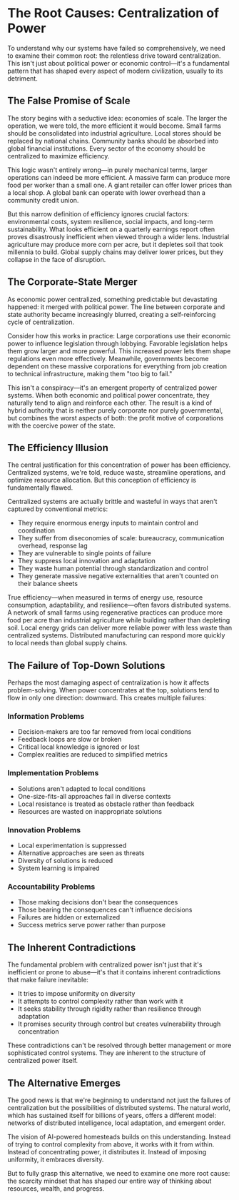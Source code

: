 # The Root Causes: Centralization of Power

To understand why our systems have failed so comprehensively, we need to examine their common root: the relentless drive toward centralization. This isn't just about political power or economic control—it's a fundamental pattern that has shaped every aspect of modern civilization, usually to its detriment.

## The False Promise of Scale

The story begins with a seductive idea: economies of scale. The larger the operation, we were told, the more efficient it would become. Small farms should be consolidated into industrial agriculture. Local stores should be replaced by national chains. Community banks should be absorbed into global financial institutions. Every sector of the economy should be centralized to maximize efficiency.

This logic wasn't entirely wrong—in purely mechanical terms, larger operations can indeed be more efficient. A massive farm can produce more food per worker than a small one. A giant retailer can offer lower prices than a local shop. A global bank can operate with lower overhead than a community credit union.

But this narrow definition of efficiency ignores crucial factors: environmental costs, system resilience, social impacts, and long-term sustainability. What looks efficient on a quarterly earnings report often proves disastrously inefficient when viewed through a wider lens. Industrial agriculture may produce more corn per acre, but it depletes soil that took millennia to build. Global supply chains may deliver lower prices, but they collapse in the face of disruption.

## The Corporate-State Merger

As economic power centralized, something predictable but devastating happened: it merged with political power. The line between corporate and state authority became increasingly blurred, creating a self-reinforcing cycle of centralization.

Consider how this works in practice: Large corporations use their economic power to influence legislation through lobbying. Favorable legislation helps them grow larger and more powerful. This increased power lets them shape regulations even more effectively. Meanwhile, governments become dependent on these massive corporations for everything from job creation to technical infrastructure, making them "too big to fail."

This isn't a conspiracy—it's an emergent property of centralized power systems. When both economic and political power concentrate, they naturally tend to align and reinforce each other. The result is a kind of hybrid authority that is neither purely corporate nor purely governmental, but combines the worst aspects of both: the profit motive of corporations with the coercive power of the state.

## The Efficiency Illusion

The central justification for this concentration of power has been efficiency. Centralized systems, we're told, reduce waste, streamline operations, and optimize resource allocation. But this conception of efficiency is fundamentally flawed.

Centralized systems are actually brittle and wasteful in ways that aren't captured by conventional metrics:

- They require enormous energy inputs to maintain control and coordination
- They suffer from diseconomies of scale: bureaucracy, communication overhead, response lag
- They are vulnerable to single points of failure
- They suppress local innovation and adaptation
- They waste human potential through standardization and control
- They generate massive negative externalities that aren't counted on their balance sheets

True efficiency—when measured in terms of energy use, resource consumption, adaptability, and resilience—often favors distributed systems. A network of small farms using regenerative practices can produce more food per acre than industrial agriculture while building rather than depleting soil. Local energy grids can deliver more reliable power with less waste than centralized systems. Distributed manufacturing can respond more quickly to local needs than global supply chains.

## The Failure of Top-Down Solutions

Perhaps the most damaging aspect of centralization is how it affects problem-solving. When power concentrates at the top, solutions tend to flow in only one direction: downward. This creates multiple failures:

### Information Problems
- Decision-makers are too far removed from local conditions
- Feedback loops are slow or broken
- Critical local knowledge is ignored or lost
- Complex realities are reduced to simplified metrics

### Implementation Problems
- Solutions aren't adapted to local conditions
- One-size-fits-all approaches fail in diverse contexts
- Local resistance is treated as obstacle rather than feedback
- Resources are wasted on inappropriate solutions

### Innovation Problems
- Local experimentation is suppressed
- Alternative approaches are seen as threats
- Diversity of solutions is reduced
- System learning is impaired

### Accountability Problems
- Those making decisions don't bear the consequences
- Those bearing the consequences can't influence decisions
- Failures are hidden or externalized
- Success metrics serve power rather than purpose

## The Inherent Contradictions

The fundamental problem with centralized power isn't just that it's inefficient or prone to abuse—it's that it contains inherent contradictions that make failure inevitable:

- It tries to impose uniformity on diversity
- It attempts to control complexity rather than work with it
- It seeks stability through rigidity rather than resilience through adaptation
- It promises security through control but creates vulnerability through concentration

These contradictions can't be resolved through better management or more sophisticated control systems. They are inherent to the structure of centralized power itself.

## The Alternative Emerges

The good news is that we're beginning to understand not just the failures of centralization but the possibilities of distributed systems. The natural world, which has sustained itself for billions of years, offers a different model: networks of distributed intelligence, local adaptation, and emergent order.

The vision of AI-powered homesteads builds on this understanding. Instead of trying to control complexity from above, it works with it from within. Instead of concentrating power, it distributes it. Instead of imposing uniformity, it embraces diversity.

But to fully grasp this alternative, we need to examine one more root cause: the scarcity mindset that has shaped our entire way of thinking about resources, wealth, and progress.
